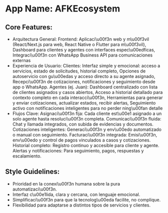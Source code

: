# **App Name**: AFKEcosystem

## Core Features:

- Arquitectura General: Frontend: Aplicaci\u00f3n web y m\u00f3vil (React/Next.js para web, React Native o Flutter para m\u00f3vil), Dashboard para clientes y agentes con interfaces espec\u00edficas, Integraci\u00f3n con WhatsApp Business API para comunicaciones externas
- Experiencia de Usuario: Clientes: Interfaz simple y emocional: acceso a servicios, estado de solicitudes, historial completo, Opciones de autoservicio con gu\u00edas y acceso directo a su agente asignado, Recepci\u00f3n de cotizaciones, notificaciones y seguimiento desde app o WhatsApp. Agentes (ej. Juan): Dashboard centralizado con lista de clientes asignados y casos abiertos, Acceso a historial detallado para contexto completo en cada interacci\u00f3n, Herramientas para generar y enviar cotizaciones, actualizar estados, recibir alertas, Seguimiento activo con notificaciones inteligentes para no perder ning\u00fan detalle
- Flujos Clave: Asignaci\u00f3n fija: Cada cliente est\u00e1 asignado a un solo agente hasta resoluci\u00f3n completa. Comunicaci\u00f3n fluida: Chat y llamada integrados, con subida de evidencias y documentos. Cotizaciones inteligentes: Generaci\u00f3n y env\u00edo automatizado o manual con seguimiento. Facturaci\u00f3n integrada: Emisi\u00f3n, env\u00edo y control de pagos vinculados a casos y cotizaciones. Historial completo: Registro continuo y accesible para cliente y agente. Alertas y notificaciones: Para seguimiento, pagos, respuestas y escalamiento.

## Style Guidelines:

- Prioridad en la conexi\u00f3n humana sobre la pura automatizaci\u00f3n.
- Interfaz c\u00e1lida, clara y cercana, con lenguaje emocional.
- Simplificaci\u00f3n para que la tecnolog\u00eda facilite, no complique.
- Flexibilidad para adaptarse a distintos tipos de servicios y clientes.